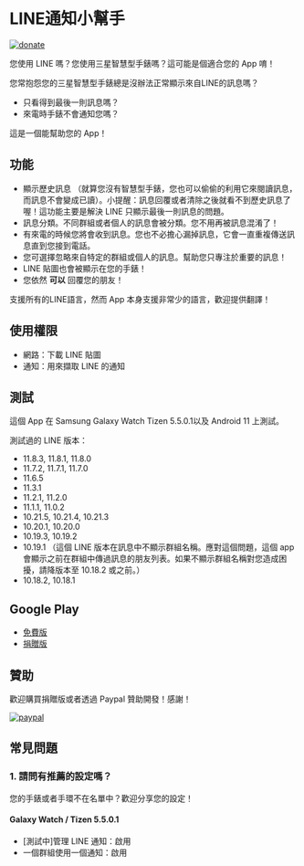 # LINE通知小幫手
[![donate](https://img.shields.io/badge/Donate-PayPal-green.svg)](https://www.paypal.com/cgi-bin/webscr?cmd=_donations&business=CYC657N6DY3CJ&item_name=Support+LINE+Notification+Support%21&currency_code=USD)

您使用 LINE 嗎？您使用三星智慧型手錶嗎？這可能是個適合您的 App 唷！


您常抱怨您的三星智慧型手錶總是沒辦法正常顯示來自LINE的訊息嗎？
* 只看得到最後一則訊息嗎？
* 來電時手錶不會通知您嗎？

這是一個能幫助您的 App！

## 功能

* 顯示歷史訊息 （就算您沒有智慧型手錶，您也可以偷偷的利用它來閱讀訊息，而訊息不會變成已讀）。小提醒：訊息回覆或者清除之後就看不到歷史訊息了喔！這功能主要是解決 LINE 只顯示最後一則訊息的問題。
* 訊息分類。不同群組或者個人的訊息會被分類。您不用再被訊息混淆了！
* 有來電的時候您將會收到訊息。您也不必擔心漏掉訊息，它會一直重複傳送訊息直到您接到電話。
* 您可選擇忽略來自特定的群組或個人的訊息。幫助您只專注於重要的訊息！
* LINE 貼圖也會被顯示在您的手錶！
* 您依然 **可以** 回覆您的朋友！

支援所有的LINE語言，然而 App 本身支援非常少的語言，歡迎提供翻譯！

## 使用權限

* 網路：下載 LINE 貼圖
* 通知：用來擷取 LINE 的通知

## 測試

這個 App 在 Samsung Galaxy Watch Tizen 5.5.0.1以及 Android 11 上測試。

測試過的 LINE 版本：

* 11.8.3, 11.8.1, 11.8.0
* 11.7.2, 11.7.1, 11.7.0
* 11.6.5
* 11.3.1
* 11.2.1, 11.2.0
* 11.1.1, 11.0.2
* 10.21.5, 10.21.4, 10.21.3
* 10.20.1, 10.20.0
* 10.19.3, 10.19.2
* 10.19.1 （這個 LINE 版本在訊息中不顯示群組名稱。應對這個問題，這個 app 會顯示之前在群組中傳過訊息的朋友列表。如果不顯示群組名稱對您造成困擾，請降版本至 10.18.2 或之前。）
* 10.18.2, 10.18.1

## Google Play
* [免費版](https://play.google.com/store/apps/details?id=com.mysticwind.linenotificationsupport)
* [捐贈版](https://play.google.com/store/apps/details?id=com.mysticwind.linenotificationsupport.donate)

## 贊助
歡迎購買捐贈版或者透過 Paypal 贊助開發！感謝！

[![paypal](https://www.paypalobjects.com/en_US/i/btn/btn_donateCC_LG.gif)](https://www.paypal.com/cgi-bin/webscr?cmd=_donations&business=CYC657N6DY3CJ&item_name=Support+LINE+Notification+Support%21&currency_code=USD)

## 常見問題

### <a name="recommended-settings"></a> 1. 請問有推薦的設定嗎？
您的手錶或者手環不在名單中？歡迎分享您的設定！

#### Galaxy Watch / Tizen 5.5.0.1
* [測試中]管理 LINE 通知：啟用
* 一個群組使用一個通知：啟用
